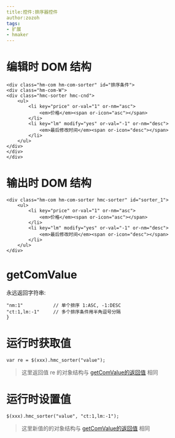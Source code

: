 ```yaml
---
title:控件:排序器控件
author:zozoh
tags:
- 扩展
- hmaker
---
```


# 编辑时 DOM 结构

```
<div class="hm-com hm-com-sorter" id="排序条件"> 
<div class="hm-com-W">
<div class="hmc-sorter hmc-cnd">
    <ul> 
        <li key="price" or-val="1" or-nm="asc">
            <em>价格</em><span or-icon="asc"></span>
        </li> 
        <li key="lm" modify="yes" or-val="-1" or-nm="desc">
            <em>最后修改时间</em><span or-icon="desc"></span>
        </li> 
    </ul>
</div>
</div>
</div> 
```

# 输出时 DOM 结构

```
<div class="hm-com hm-com-sorter hmc-sorter" id="sorter_1"> 
    <ul> 
        <li key="price" or-val="1" or-nm="asc">
            <em>价格</em><span or-icon="asc"></span>
        </li> 
        <li key="lm" modify="yes" or-val="-1" or-nm="desc">
            <em>最后修改时间</em><span or-icon="desc"></span>
        </li> 
    </ul> 
</div>
```

# getComValue

永远返回字符串:

```
"nm:1"           // 单个排序 1:ASC, -1:DESC
"ct:1,lm:-1"     // 多个排序条件用半角逗号分隔
}
```

# 运行时获取值

```
var re = $(xxx).hmc_sorter("value");
```

> 这里返回值 re 的对象结构与 [getComValue的返回值](#getComValue) 相同

# 运行时设置值

```
$(xxx).hmc_sorter("value", "ct:1,lm:-1");
```

> 这里新值的的对象结构与 [getComValue的返回值](#getComValue) 相同


